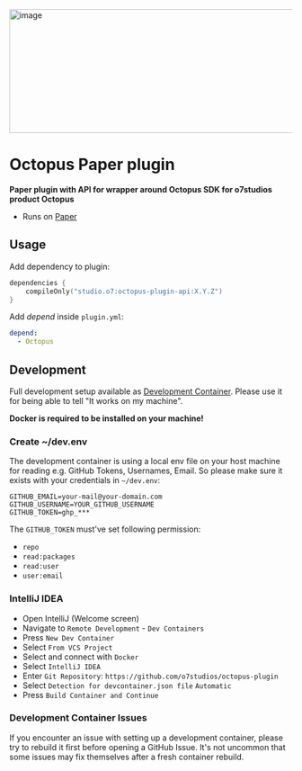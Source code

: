 <img width="1024" height="220" alt="image" src="https://github.com/user-attachments/assets/00c872f3-836f-4403-81d1-c750c96bd2b2" />

# Octopus Paper plugin

**Paper plugin with API for wrapper around Octopus SDK for o7studios product Octopus**

- Runs on [Paper](https://papermc.io/software/paper)

## Usage

Add dependency to plugin:

```kotlin
dependencies {
    compileOnly("studio.o7:octopus-plugin-api:X.Y.Z")
}
```

Add _depend_ inside `plugin.yml`:

```yaml
depend:
  - Octopus
```

## Development

Full development setup available as [Development Container](https://containers.dev/).
Please use it for being able to tell "It works on my machine".

**Docker is required to be installed on your machine!**

### Create ~/dev.env

The development container is using a local env file on your
host machine for reading e.g. GitHub Tokens, Usernames, Email.
So please make sure it exists with your credentials in `~/dev.env`:

```text
GITHUB_EMAIL=your-mail@your-domain.com
GITHUB_USERNAME=YOUR_GITHUB_USERNAME
GITHUB_TOKEN=ghp_***
```

The `GITHUB_TOKEN` must've set following permission:

- `repo`
- `read:packages`
- `read:user`
- `user:email`

### IntelliJ IDEA

- Open IntelliJ (Welcome screen)
- Navigate to `Remote Development` - `Dev Containers`
- Press `New Dev Container`
- Select `From VCS Project`
- Select and connect with `Docker`
- Select `IntelliJ IDEA`
- Enter `Git Repository`: `https://github.com/o7studios/octopus-plugin`
- Select `Detection for devcontainer.json file` `Automatic`
- Press `Build Container and Continue`

### Development Container Issues

If you encounter an issue with setting up a development container, please
try to rebuild it first before opening a GitHub Issue. It's not uncommon
that some issues may fix themselves after a fresh container rebuild.
